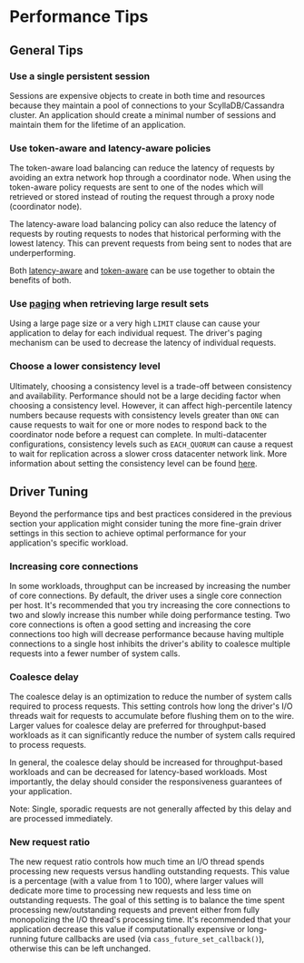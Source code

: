 # Performance Tips

## General Tips

### Use a single persistent session

Sessions are expensive objects to create in both time and resources because they
maintain a pool of connections to your ScyllaDB/Cassandra cluster. An application should
create a minimal number of sessions and maintain them for the lifetime of an
application.

### Use token-aware and latency-aware policies

The token-aware load balancing can reduce the latency of requests by avoiding an
extra network hop through a coordinator node. When using the token-aware policy
requests are sent to one of the nodes which will retrieved or stored instead of
routing the request through a proxy node (coordinator node).

The latency-aware load balancing policy can also reduce the latency of requests
by routing requests to nodes that historical performing with the lowest latency.
This can prevent requests from being sent to nodes that are underperforming.

Both [latency-aware] and [token-aware] can be use together to obtain the benefits of
both.

### Use [paging] when retrieving large result sets

Using a large page size or a very high `LIMIT` clause can cause your application
to delay for each individual request. The driver's paging mechanism can be used
to decrease the latency of individual requests.

### Choose a lower consistency level

Ultimately, choosing a consistency level is a trade-off between consistency and
availability. Performance should not be a large deciding factor when choosing a
consistency level. However, it can affect high-percentile latency numbers
because requests with consistency levels greater than `ONE` can cause requests
to wait for one or more nodes to respond back to the coordinator node before a
request can complete. In multi-datacenter configurations, consistency levels such as
`EACH_QUORUM` can cause a request to wait for replication across a slower cross
datacenter network link.  More information about setting the consistency level
can be found [here](http://datastax.github.io/cpp-driver/topics/basics/consistency/).

## Driver Tuning

Beyond the performance tips and best practices considered in the previous
section your application might consider tuning the more fine-grain driver
settings in this section to achieve optimal performance for your application's
specific workload.

### Increasing core connections

In some workloads, throughput can be increased by increasing the number of core
connections. By default, the driver uses a single core connection per host. It's
recommended that you try increasing the core connections to two and slowly
increase this number while doing performance testing. Two core connections is
often a good setting and increasing the core connections too high will decrease
performance because having multiple connections to a single host inhibits the
driver's ability to coalesce multiple requests into a fewer number of system
calls.

### Coalesce delay

The coalesce delay is an optimization to reduce the number of system calls
required to process requests. This setting controls how long the driver's I/O
threads wait for requests to accumulate before flushing them on to the wire.
Larger values for coalesce delay are preferred for throughput-based workloads as
it can significantly reduce the number of system calls required to process
requests.

In general, the coalesce delay should be increased for throughput-based
workloads and can be decreased for latency-based workloads. Most importantly,
the delay should consider the responsiveness guarantees of your application.

Note: Single, sporadic requests are not generally affected by this delay and
are processed immediately.

### New request ratio

The new request ratio controls how much time an I/O thread spends processing new
requests versus handling outstanding requests. This value is a percentage (with
a value from 1 to 100), where larger values will dedicate more time to
processing new requests and less time on outstanding requests. The goal of this
setting is to balance the time spent processing new/outstanding requests and
prevent either from fully monopolizing the I/O thread's processing time. It's
recommended that your application decrease this value if computationally
expensive or long-running future callbacks are used (via
`cass_future_set_callback()`), otherwise this can be left unchanged.

[token-aware]: https://cpp-rust-driver.docs.scylladb.com/stable/topics/configuration/load_balancing#latency-aware-routing
[latency-aware]: https://cpp-rust-driver.docs.scylladb.com/stable/topics/configuration/load_balancing#token-aware-routing
[paging]: https://cpp-rust-driver.docs.scylladb.com/stable/topics/basics/handling_results#paging
